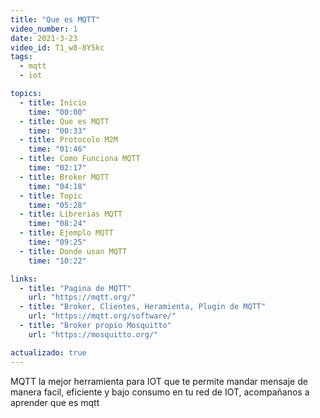 ```yaml
---
title: "Que es MQTT"
video_number: 1
date: 2021-3-23
video_id: T1_w8-8Y5kc
tags:
  - mqtt
  - iot

topics:
  - title: Inicio
    time: "00:00"
  - title: Que es MQTT
    time: "00:33"
  - title: Protocolo M2M
    time: "01:46"
  - title: Como Funciona MQTT
    time: "02:17"
  - title: Broker MQTT
    time: "04:18"
  - title: Topic
    time: "05:28"
  - title: Librerias MQTT
    time: "08:24"
  - title: Ejemplo MQTT
    time: "09:25"
  - title: Donde usan MQTT
    time: "10:22"

links:
  - title: "Pagina de MQTT"
    url: "https://mqtt.org/"
  - title: "Broker, Clientes, Heramienta, Plugin de MQTT"
    url: "https://mqtt.org/software/"
  - title: "Broker propio Mosquitto"
    url: "https://mosquitto.org/"

actualizado: true
---
```


MQTT la mejor herramienta para IOT que te permite mandar mensaje de manera facil, eficiente y bajo consumo en tu red de IOT, acompañanos a aprender que es mqtt
